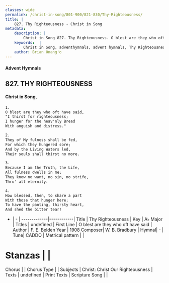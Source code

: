 ```yaml
---
classes: wide
permalink: /christ-in-song/801-900/821-830/Thy-Righteousness/
title: |
    827. Thy Righteousness - Christ in Song
metadata:
    description: |
        Christ in Song 827. Thy Righteousness. O blest are they who oft have said,  "I thirst for righteousness; I hunger for the heav'nly Bread With anguish and distress."
    keywords:  |
        Christ in Song, adventhymnals, advent hymnals, Thy Righteousness, O blest are they who oft have said. 
    author: Brian Onang'o
---
```


#### Advent Hymnals
## 827. THY RIGHTEOUSNESS
####  Christ in Song,

```txt
1.
O blest are they who oft have said, 
"I thirst for righteousness;
I hunger for the heav'nly Bread
With anguish and distress."

2.
They of My fulness shall be fed,
For which they hungered sore;
And by the Living Waters led,
Their souls shall thirst no more.

3.
Because I am the Truth, the Life,
All fulness dwells in me;
They know no want, no sin, no strife,
Thro' all eternity.

4.
How blessed, then, to share a part
With those that hunger here;
To have the panting, thirsty heart,
And shed the bitter tear!

```

- |   -  |
-------------|------------|
Title | Thy Righteousness |
Key | A♭ Major |
Titles | undefined |
First Line | O blest are they who oft have said |
Author | F. E. Belden
Year | 1908
Composer| W. B. Bradbury |
Hymnal|  - |
Tune| CADDO |
Metrical pattern | |
# Stanzas |  |
Chorus |  |
Chorus Type |  |
Subjects | Christ: Christ Our Righteousness |
Texts | undefined |
Print Texts | 
Scripture Song |  |
    
